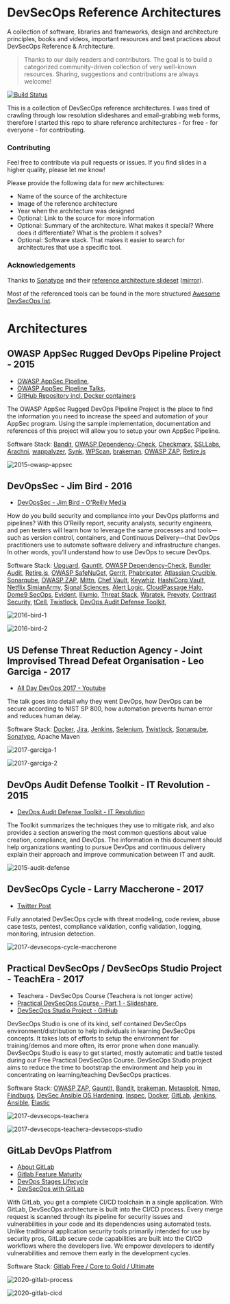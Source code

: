 # DevSecOps Reference Architectures

A collection of software, libraries and frameworks, design and architecture principles, books and videos, important resources and best practices about DevSecOps Reference & Architecture. 
> Thanks to our daily readers and contributors. The goal is to build a categorized community-driven collection of very well-known resources. Sharing, suggestions and contributions are always welcome!


[![Build Status](https://travis-ci.org/ayeks/devsecops-reference-architectures.svg?branch=master)](https://travis-ci.org/ayeks/devsecops-reference-architectures)

This is a collection of DevSecOps reference architectures. I was tired of crawling through low resolution slideshares and email-grabbing web forms, therefore I started this repo to share reference architectures - for free - for everyone - for contributing.

### Contributing

Feel free to contribute via pull requests or issues. If you find slides in a higher quality, please let me know!

Please provide the following data for new architectures:
* Name of the source of the architecture
* Image of the reference architecture
* Year when the architecture was designed
* Optional: Link to the source for more information
* Optional: Summary of the architecture. What makes it special? Where does it differentiate? What is the problem it solves?
* Optional: Software stack. That makes it easier to search for architectures that use a specific tool.

### Acknowledgements

Thanks to [Sonatype](https://sonatype.com) and their [reference architecture slideset](https://de.sonatype.com/devsecops-reference-architectures) ([mirror](https://waterplacid.files.wordpress.com/2018/04/devsecops-reference-architectures-2018.pdf)). 

Most of the referenced tools can be found in the more structured [Awesome DevSecOps list](https://github.com/devsecops/awesome-devsecops).

# Architectures

## OWASP AppSec Rugged DevOps Pipeline Project - 2015

* [OWASP AppSec Pipeline](https://www.owasp.org/index.php/OWASP_AppSec_Pipeline), 
* [OWASP AppSec Pipeline Talks](https://www.owasp.org/index.php/OWASP_AppSec_Pipeline#tab=Presentations), 
* [GitHub Repository incl. Docker containers](https://github.com/appsecpipeline/AppSecPipeline-Specification)

The OWASP AppSec Rugged DevOps Pipeline Project is the place to find the information you need to increase the speed and automation of your AppSec program. Using the sample implementation, documentation and references of this project will allow you to setup your own AppSec Pipeline.

Software Stack: [Bandit](https://github.com/PyCQA/bandit), [OWASP Dependency-Check](https://www.owasp.org/index.php/OWASP_Dependency_Check), [Checkmarx](https://www.checkmarx.com/), [SSLLabs](https://www.ssllabs.com/), [Arachni](http://www.arachni-scanner.com/), [wappalyzer](https://www.wappalyzer.com/), [Synk](https://snyk.io/), [WPScan](https://wpscan.org/), [brakeman](https://brakemanscanner.org/), [OWASP ZAP](https://www.owasp.org/index.php/OWASP_Zed_Attack_Proxy_Project), [Retire.js](http://retirejs.github.io/retire.js/)

![2015-owasp-appsec](https://github.com/ayeks/devsecops-reference-architectures/blob/master/img/2015-owasp-appsec.png)

## DevOpsSec - Jim Bird - 2016

* [DevOpsSec - Jim Bird - O'Reilly Media](https://www.oreilly.com/library/view/devopssec/9781491971413/)

How do you build security and compliance into your DevOps platforms and pipelines? With this O’Reilly report, security analysts, security engineers, and pen testers will learn how to leverage the same processes and tools—such as version control, containers, and Continuous Delivery—that DevOps practitioners use to automate software delivery and infrastructure changes. In other words, you’ll understand how to use DevOps to secure DevOps.

Software Stack: [Upguard](https://www.upguard.com/), [Gauntlt](http://gauntlt.org/), [OWASP Dependency-Check](https://www.owasp.org/index.php/OWASP_Dependency_Check), [Bundler Audit](https://github.com/rubysec/bundler-audit), [Retire.js](http://retirejs.github.io/retire.js/), [OWASP SafeNuGet](https://www.owasp.org/index.php/OWASP_SafeNuGet), [Gerrit](https://www.gerritcodereview.com/), [Phabricator](https://www.phacility.com/), [Atlassian Crucible](https://www.atlassian.com/software/crucible), [Sonarqube](https://www.sonarqube.org/), [OWASP ZAP](https://www.owasp.org/index.php/ZAP), [Mittn](https://github.com/F-Secure/mittn), [Chef Vault](https://github.com/chef/chef-vault), [Keywhiz](https://github.com/square/keywhiz), [HashiCorp Vault](https://www.vaultproject.io/), [Netflix SimianArmy](https://github.com/Netflix/SimianArmy), [Signal Sciences](https://www.signalsciences.com/products/), [Alert Logic](https://www.alertlogic.com/), [CloudPassage Halo](https://www.cloudpassage.com/cloud-computing-security/), [Dome9 SecOps](https://dome9.com/), [Evident](https://www.paloaltonetworks.com/products/secure-the-cloud/evident.html), [Illumio](https://www.illumio.com/), [Threat Stack](https://www.threatstack.com/), [Waratek](https://www.waratek.com/), [Prevoty](https://www.prevoty.com/), [Contrast Security](https://www.contrastsecurity.com/runtime-application-self-protection-rasp), [tCell](https://www.tcell.io/), [Twistlock](https://www.twistlock.com/),  [DevOps Audit Defense Toolkit](https://itrevolution.com/devops-audit-defense-toolkit/), 

![2016-bird-1](https://github.com/ayeks/devsecops-reference-architectures/blob/master/img/2016-bird-1.JPG)

![2016-bird-2](https://github.com/ayeks/devsecops-reference-architectures/blob/master/img/2016-bird-2.JPG)

## US Defense Threat Reduction Agency - Joint Improvised Thread Defeat Organisation - Leo Garciga - 2017

* [All Day DevOps 2017 - Youtube](https://www.youtube.com/watch?v=LNL5J6gIkv0)

The talk goes into detail why they went DevOps, how DevOps can be secure according to NIST SP 800, how automation prevents human error and reduces human delay.

Software Stack: [Docker](https://www.docker.com/), [Jira](https://de.atlassian.com/software/jira), [Jenkins](https://jenkins.io/), [Selenium](https://www.seleniumhq.org/), [Twistlock](https://www.twistlock.com/), [Sonarqube](https://www.sonarqube.org/), [Sonatype](https://www.sonatype.com/), Apache Maven

![2017-garciga-1](https://github.com/ayeks/devsecops-reference-architectures/blob/master/img/2017-garciga-1.JPG)

![2017-garciga-2](https://github.com/ayeks/devsecops-reference-architectures/blob/master/img/2017-garciga-2.JPG)

## DevOps Audit Defense Toolkit - IT Revolution - 2015

* [DevOps Audit Defense Toolkit - IT Revolution](https://itrevolution.com/devops-audit-defense-toolkit/)

The Toolkit summarizes the techniques they use to mitigate risk, and also provides a section answering the most common questions about value creation, compliance, and DevOps. The information in this document should help organizations wanting to pursue DevOps and continuous delivery explain their approach and improve communication between IT and audit.

![2015-audit-defense](https://github.com/ayeks/devsecops-reference-architectures/blob/master/img/2015-audit-defense.JPG)

## DevSecOps Cycle - Larry Maccherone - 2017

* [Twitter Post](https://twitter.com/LMaccherone/status/843644744538427392)

Fully annotated DevSecOps cycle with threat modeling, code review, abuse case tests, pentest, compliance validation, config validation, logging, monitoring, intrusion detection.

![2017-devsecops-cycle-maccherone](https://github.com/ayeks/devsecops-reference-architectures/blob/master/img/2017-devsecops-cycle-maccherone.JPG)

## Practical DevSecOps / DevSecOps Studio Project - TeachEra - 2017

* Teachera - DevSecOps Course (Teachera is not longer active)
* [Practical DevSecOps Course - Part 1 - Slideshare](https://www.slideshare.net/secfigo/practical-devsecops-course-part-1-82334619),
* [DevSecOps Studio Project - GitHub](https://github.com/teacheraio/DevSecOps-Studio/)

DevSecOps Studio is one of its kind, self contained DevSecOps environment/distribution to help individuals in learning DevSecOps concepts. It takes lots of efforts to setup the environment for training/demos and more often, its error prone when done manually. DevSecOps Studio is easy to get started, mostly automatic and battle tested during our Free Practical DevSecOps Course. DevSecOps Studio project aims to reduce the time to bootstrap the environment and help you in concentrating on learning/teaching DevSecOps practices.

Software Stack: [OWASP ZAP](https://www.owasp.org/index.php/OWASP_Zed_Attack_Proxy_Project), [Gauntlt](http://gauntlt.org/), [Bandit](https://github.com/PyCQA/bandit), [brakeman](https://brakemanscanner.org/), [Metasploit](https://www.metasploit.com/), [Nmap](https://nmap.org/), [Findbugs](http://findbugs.sourceforge.net/), [DevSec Ansible OS Hardening](https://github.com/dev-sec/ansible-os-hardening), [Inspec](https://www.inspec.io/), [Docker](https://www.docker.com/), [GitLab](https://about.gitlab.com/), [Jenkins](https://jenkins.io/), [Ansible](https://www.ansible.com/), [Elastic](https://www.elastic.co/)

![2017-devsecops-teachera](https://github.com/ayeks/devsecops-reference-architectures/blob/master/img/2017-devsecops-teachera.JPG)

![2017-devsecops-teachera-devsecops-studio](https://github.com/ayeks/devsecops-reference-architectures/blob/master/img/2017-devsecops-teachera-devsecops-studio.png)

## GitLab DevOps Platfrom

* [About GitLab](https://about.gitlab.com/)
* [Gitlab Feature Maturity](https://about.gitlab.com/direction/maturity/)
* [DevOps Stages Lifecycle](https://about.gitlab.com/stages-devops-lifecycle/)
* [DevSecOps with GitLab](https://about.gitlab.com/solutions/dev-sec-ops/)

With GitLab, you get a complete CI/CD toolchain in a single application.  With GitLab, DevSecOps architecture is built into the CI/CD process. Every merge request is scanned through its pipeline for security issues and vulnerabilities in your code and its dependencies using automated tests. Unlike traditional application security tools primarily intended for use by security pros, GitLab secure code capabilities are built into the CI/CD workflows where the developers live. We empower developers to identify vulnerabilities and remove them early in the development cycles. 

Software Stack: [Gitlab Free / Core to Gold / Ultimate](https://about.gitlab.com/pricing/)

![2020-gitlab-process](https://github.com/ayeks/devsecops-reference-architectures/blob/master/img/2020-gitlab-process.PNG)

![2020-gitlab-cicd](https://github.com/ayeks/devsecops-reference-architectures/blob/master/img/2020-gitlab-cicd.PNG)
